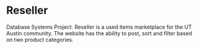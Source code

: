 # Reseller
Database Systems Project. Reseller is a used items marketplace for the UT Austin community. The website has the ability to post, sort and filter based on two product categories. 
